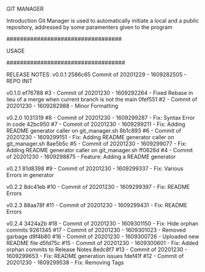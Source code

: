 GIT MANAGER

Introduction
Git Manager is used to automatically initiate a local and a public repository, addressed by some paramenters given to the program

##################################

USAGE


###################################

RELEASE NOTES:
v0.0.1 
2586c65 Commit of 20201229 - 1609282505 -  REPO INIT 

v0.1.0 
ef76788 #3 - Commit of 20201230 - 1609292264 - Fixed Rebase in lieu of a merge when current branch is not the main
0fef551 #2 - Commit of 20201230 - 1609282988 - Minor Formatting 

v0.2.0 
1031319 #8 - Commit of 20201230 - 1609299287 - Fix: Syntax Error in code
42bc950 #7 - Commit of 20201230 - 1609299211 - Fix: Adding README generator caller on git_manager.sh
8b1c893 #6 - Commit of 20201230 - 1609299151 - Fix: Adding README generator caller on git_manager.sh
8ae5b5c #5 - Commit of 20201230 - 1609299077 - Fix: Adding README generator caller on git_manager.sh
ff0626d #4 - Commit of 20201230 - 1609298875 - Feature: Adding a README generator 

v0.2.1 
81d8398 #9 - Commit of 20201230 - 1609299337 - Fix: Various Errors in generator 

v0.2.2 
8dc41eb #10 - Commit of 20201230 - 1609299397 - Fix: README Errors 

v0.2.3 
88aa78f #11 - Commit of 20201230 - 1609299431 - Fix: README Errors 

v0.2.4 
3424a2b #18 - Commit of 20201230 - 1609301150 - Fix: Hide orphan commits
9261345 #17 - Commit of 20201230 - 1609301023 - Removed garbage
d9f4b80 #16 - Commit of 20201230 - 1609300726 - Uploaded new README file
d5fd75c #15 - Commit of 20201230 - 1609300601 - Fix: Added orphan commits to Release Notes
8edc8f7 #13 - Commit of 20201230 - 1609299653 - Fix: README generation issues
fdef41f #12 - Commit of 20201230 - 1609299538 - Fix: Removing Tags
